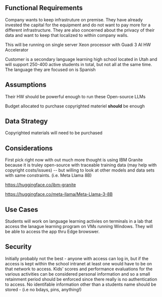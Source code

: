 ## Functional Requirements
Company wants to keep infrastruture on premise. They have already invested the capital for the equipment and do not want to pay more for a different infrastructure. They are also concerned about the privacy of their data and want to keep that localized to within company walls.  

This will be running on single server Xeon processor with Guadi 3 AI HW Accelerator

Customer is a secondary language learning high school located in Utah and will support 250-400 active students in total, but not all at the same time. The language they are focused on is Spanish 

## Assumptions
Their HW should be powerful enough to run these Open-source LLMs 

Budget allocated to purchase copyrighted materiel **should** be enough

## Data Strategy
Copyrighted materials will need to be purchased

## Considerations
First pick right now with out much more thought is using IBM Granite because it is truley open-source with traceable training data (may help with copyright costs/issues) -- but willing to look at other models and data sets with same constraints.  (i.e. Meta Llama 8B)

https://huggingface.co/ibm-granite

https://huggingface.co/meta-llama/Meta-Llama-3-8B

## Use Cases
Students will work on language learning activies on terminals in a lab that access the lanague learning program on VMs running Windows.  They will be able to access the app thru Edge browswer.

## Security
Initially probably not the best - anyone with access can log in, but if the access is kept within the school intranet at least one would have to be on that network to access.
Kids' scores and performance evaluations for the various activities can be considered personal information and so a small retainment period should be enforced since there really is no authentication to access.
No identifable information other than a students name should be stored - (i.e no bdays, pins, anything!)

